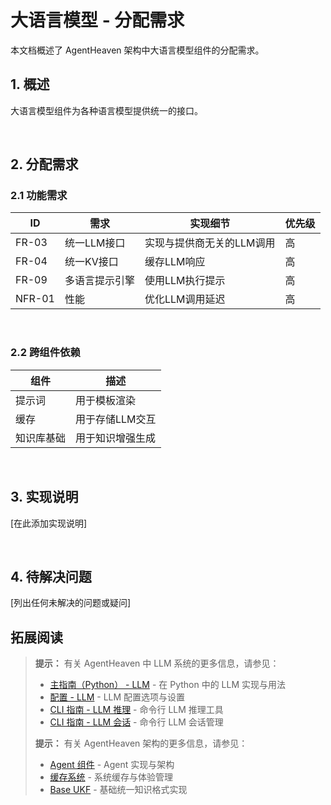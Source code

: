 # 大语言模型 - 分配需求

本文档概述了 AgentHeaven 架构中大语言模型组件的分配需求。

## 1. 概述

大语言模型组件为各种语言模型提供统一的接口。

<br/>

## 2. 分配需求

### 2.1 功能需求

| ID | 需求 | 实现细节 | 优先级 |
|----|------|----------|--------|
| FR-03 | 统一LLM接口 | 实现与提供商无关的LLM调用 | 高 |
| FR-04 | 统一KV接口 | 缓存LLM响应 | 高 |
| FR-09 | 多语言提示引擎 | 使用LLM执行提示 | 高 |
| NFR-01 | 性能 | 优化LLM调用延迟 | 高 |

<br/>

### 2.2 跨组件依赖

| 组件 | 描述 |
|------|------|
| 提示词 | 用于模板渲染 |
| 缓存 | 用于存储LLM交互 |
| 知识库基础 | 用于知识增强生成 |

<br/>

## 3. 实现说明

[在此添加实现说明]

<br/>

## 4. 待解决问题

[列出任何未解决的问题或疑问]

## 拓展阅读

> **提示：** 有关 AgentHeaven 中 LLM 系统的更多信息，请参见：
> - [主指南（Python） - LLM](../../python-guide/llm.md) - 在 Python 中的 LLM 实现与用法
> - [配置 - LLM](../../configuration/llm.md) - LLM 配置选项与设置
> - [CLI 指南 - LLM 推理](../../cli-guide/llm-inference.md) - 命令行 LLM 推理工具
> - [CLI 指南 - LLM 会话](../../cli-guide/llm-session.md) - 命令行 LLM 会话管理
>
> **提示：** 有关 AgentHeaven 架构的更多信息，请参见：
> - [Agent 组件](./agent.md) - Agent 实现与架构
> - [缓存系统](./cache.md) - 系统缓存与体验管理
> - [Base UKF](./base_ukf.md) - 基础统一知识格式实现
